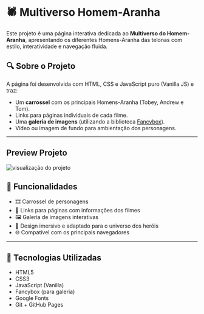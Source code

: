 # 🕷️ Multiverso Homem-Aranha

Este projeto é uma página interativa dedicada ao **Multiverso do Homem-Aranha**, apresentando os diferentes Homens-Aranha das telonas com estilo, interatividade e navegação fluida.

## 🔍 Sobre o Projeto

A página foi desenvolvida com HTML, CSS e JavaScript puro (Vanilla JS) e traz:

- Um **carrossel** com os principais Homens-Aranha (Tobey, Andrew e Tom).
- Links para páginas individuais de cada filme.
- Uma **galeria de imagens** (utilizando a biblioteca [Fancybox](https://fancyapps.com/fancybox/)).
- Vídeo ou imagem de fundo para ambientação dos personagens.

---

## Preview Projeto

![visualização do projeto](/src/videos/preview.gif)

## 📸 Funcionalidades

- 🎞️ Carrossel de personagens
- 🔗 Links para páginas com informações dos filmes
- 🖼️ Galeria de imagens interativas
- 🎨 Design imersivo e adaptado para o universo dos heróis
- 🌐 Compatível com os principais navegadores

---

## 🚀 Tecnologias Utilizadas

- HTML5
- CSS3
- JavaScript (Vanilla)
- Fancybox (para galeria)
- Google Fonts
- Git + GitHub Pages


